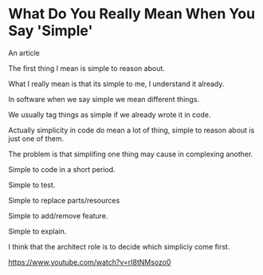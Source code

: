 # What Do You Really Mean When You Say 'Simple'
An article 


The first thing I mean is simple to reason about. 

What I really mean is that its simple to me, I understand it already.


In software when we say simple we mean different things.

We usually tag things as simple if we already wrote it in code.


Actually simplicity in code do mean a lot of thing, simple to reason about is just one of them.

The problem is that simplifing one thing may cause in complexing another.

Simple to code in a short period.

Simple to test.

Simple to replace parts/resources

Simple to add/remove feature.

Simple to explain.


I think that the architect role is to decide which simpliciy come first.



https://www.youtube.com/watch?v=rI8tNMsozo0
